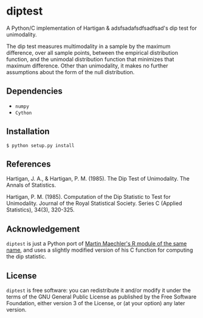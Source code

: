 diptest
======

A Python/C implementation of Hartigan & adsfsadafsdfsadfsad's dip test for unimodality.

The dip test measures multimodality in a sample by the maximum difference, over
all sample points, between the empirical distribution function, and the
unimodal distribution function that minimizes that maximum difference. Other
than unimodality, it makes no further assumptions about the form of the null
distribution.

Dependencies
----
* `numpy`
* `Cython`

Installation
----
    $ python setup.py install

References
----

Hartigan, J. A., & Hartigan, P. M. (1985). The Dip Test of Unimodality. The
Annals of Statistics.

Hartigan, P. M. (1985). Computation of the Dip Statistic to Test for
Unimodality. Journal of the Royal Statistical Society. Series C (Applied
Statistics), 34(3), 320-325.

Acknowledgement
---

`diptest` is just a Python port of [Martin Maechler's R module of the same
name](http://cran.r-project.org/web/packages/diptest/index.html), and uses a
slightly modified version of his C function for computing the dip statistic.

License
---

`diptest` is free software: you can redistribute it and/or modify it under the
terms of the GNU General Public License as published by the Free Software
Foundation, either version 3 of the License, or (at your option) any later
version.
